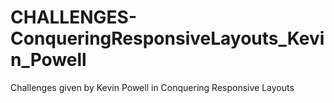 # CHALLENGES-ConqueringResponsiveLayouts_Kevin_Powell
Challenges given by Kevin Powell in Conquering Responsive Layouts

